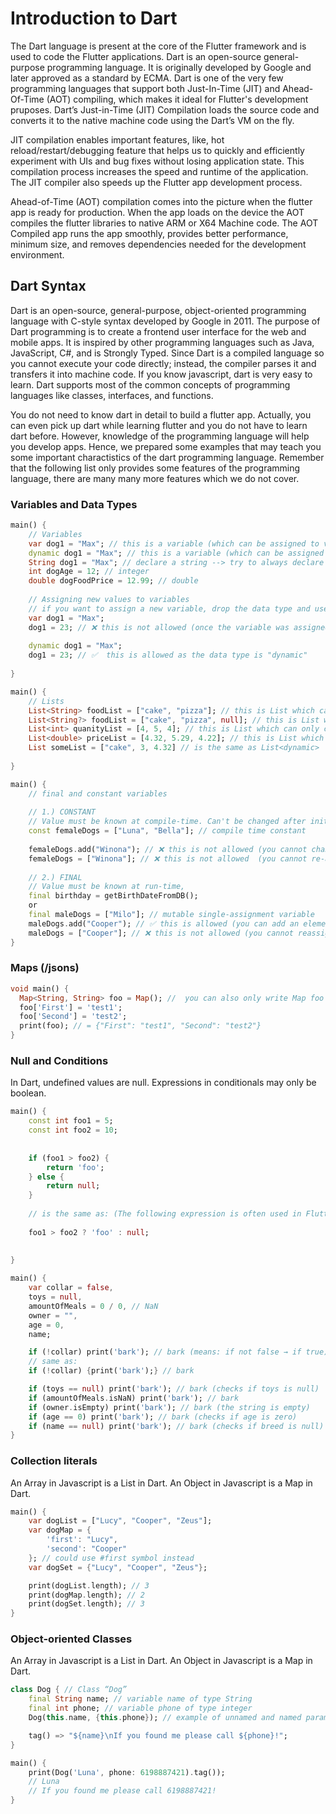 # Introduction to Dart

The Dart language is present at the core of the Flutter framework and is used to code the Flutter applications. Dart is an open-source general-purpose programming language. It is originally developed by Google and later approved as a standard by ECMA. Dart is one of the very few programming languages that support both Just-In-Time (JIT) and Ahead-Of-Time (AOT) compiling, which makes it ideal for Flutter's development pruposes. Dart’s Just-in-Time (JIT) Compilation loads the source code and converts it to the native machine code using the Dart’s VM on the fly. 

JIT compilation enables important features, like, hot reload/restart/debugging feature that helps us to quickly and efficiently experiment with UIs and bug fixes without losing application state. This compilation process increases the speed and runtime of the application. The JIT compiler also speeds up the Flutter app development process.

Ahead-of-Time (AOT) compilation comes into the picture when the flutter app is ready for production. When the app loads on the device the AOT compiles the flutter libraries to native ARM or X64 Machine code. The AOT Compiled app runs the app smoothly, provides better performance, minimum size, and removes dependencies needed for the development environment.


## Dart Syntax

​​Dart is an open-source, general-purpose, object-oriented programming language with C-style syntax developed by Google in 2011. The purpose of Dart programming is to create a frontend user interface for the web and mobile apps. It is inspired by other programming languages such as Java, JavaScript, C#, and is Strongly Typed. Since Dart is a compiled language so you cannot execute your code directly; instead, the compiler parses it and transfers it into machine code. If you know javascript, dart is very easy to learn. Dart supports most of the common concepts of programming languages like classes, interfaces, and functions. 

You do not need to know dart in detail to build a flutter app. Actually, you can even pick up dart while learning flutter and you do not have to learn dart before. However, knowledge of the programming language will help you develop apps. Hence, we prepared some examples that may teach you some important charactistics of the dart programming language. Remember that the following list only provides some features of the programming language, there are many many more features which we do not cover.



### Variables and Data Types
``` dart linenums="1"
main() {
    // Variables
    var dog1 = "Max"; // this is a variable (which can be assigned to values of different data types)
    dynamic dog1 = "Max"; // this is a variable (which can be assigned to values of different data types - and reassigned with values of different data types)
    String dog1 = "Max"; // declare a string --> try to always declare the type of your variable
    int dogAge = 12; // integer
    double dogFoodPrice = 12.99; // double
    
    // Assigning new values to variables
    // if you want to assign a new variable, drop the data type and use the same name:
    var dog1 = "Max";
    dog1 = 23; // ❌ this is not allowed (once the variable was assigned to a string value, it must remain a string variable)
    
    dynamic dog1 = "Max";
    dog1 = 23; // ✅  this is allowed as the data type is "dynamic"
      
}
```

``` dart linenums="1"
main() {
    // Lists
    List<String> foodList = ["cake", "pizza"]; // this is List which can only contain strings
    List<String?> foodList = ["cake", "pizza", null]; // this is List which can only contain strings and nulls
    List<int> quanityList = [4, 5, 4]; // this is List which can only contain integers
    List<double> priceList = [4.32, 5.29, 4.22]; // this is List which can only contain doubles
    List someList = ["cake", 3, 4.32] // is the same as List<dynamic>
      
}
```

``` dart linenums="1"
main() {
    // final and constant variables
    
    // 1.) CONSTANT
    // Value must be known at compile-time. Can't be changed after initialized.
    const femaleDogs = ["Luna", "Bella"]; // compile time constant
    
    femaleDogs.add("Winona"); // ❌ this is not allowed (you cannot change the variable)
    femaleDogs = ["Winona"]; // ❌ this is not allowed  (you cannot re-assign the variable)
    
    // 2.) FINAL
    // Value must be known at run-time, 
    final birthday = getBirthDateFromDB();
    or
    final maleDogs = ["Milo"]; // mutable single-assignment variable
    maleDogs.add("Cooper"); // ✅ this is allowed (you can add an element to the list)
    maleDogs = ["Cooper"]; // ❌ this is not allowed (you cannot reassign the variable)
}
```

### Maps (/jsons)
``` dart linenums="1"
void main() { 
  Map<String, String> foo = Map(); //  you can also only write Map foo = {};
  foo['First'] = 'test1'; 
  foo['Second'] = 'test2'; 
  print(foo); // = {"First": "test1", "Second": "test2"}
}  
```


### Null and Conditions
In Dart, undefined values are null. Expressions in conditionals may only be boolean.

``` dart linenums="1"
main() {
    const int foo1 = 5;
    const int foo2 = 10;
    
    
    if (foo1 > foo2) {
        return 'foo';
    } else {
        return null;
    }
    
    // is the same as: (The following expression is often used in Flutter)
    
    foo1 > foo2 ? 'foo' : null;
    
    
}
```

``` dart linenums="1"
main() {
    var collar = false,
    toys = null,
    amountOfMeals = 0 / 0, // NaN
    owner = "",
    age = 0,
    name;

    if (!collar) print('bark'); // bark (means: if not false → if true)
    // same as: 
    if (!collar) {print('bark');} // bark 

    if (toys == null) print('bark'); // bark (checks if toys is null)
    if (amountOfMeals.isNaN) print('bark'); // bark
    if (owner.isEmpty) print('bark'); // bark (the string is empty)
    if (age == 0) print('bark'); // bark (checks if age is zero)
    if (name == null) print('bark'); // bark (checks if breed is null) 
}
```


### Collection literals
An Array in Javascript is a List in Dart. An Object in Javascript is a Map in Dart.
``` dart linenums="1"
main() {
    var dogList = ["Lucy", "Cooper", "Zeus"];
    var dogMap = {
        'first': "Lucy",
        'second': "Cooper"
    }; // could use #first symbol instead
    var dogSet = {"Lucy", "Cooper", "Zeus"};

    print(dogList.length); // 3
    print(dogMap.length); // 2
    print(dogSet.length); // 3  
}
```
### Object-oriented Classes
An Array in Javascript is a List in Dart. An Object in Javascript is a Map in Dart.
``` dart linenums="1"
class Dog { // Class “Dog”
    final String name; // variable name of type String
    final int phone; // variable phone of type integer
    Dog(this.name, {this.phone}); // example of unnamed and named parameter

    tag() => "${name}\nIf you found me please call ${phone}!";
}

main() {
    print(Dog('Luna', phone: 6198887421).tag());
    // Luna
    // If you found me please call 6198887421!
}
```

